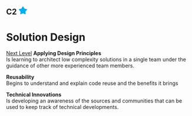## C2 <img src="../images/full-star.png" width="23px"/>
# Solution Design
[Next Level](posts/l2-c3-solution-design.md)
**Applying Design Principles**<br/>
Is learning to architect low complexity solutions in a single team under the guidance of other more experienced team members.

**Reusability**<br/>
Begins to understand and explain code reuse and the benefits it brings

**Technical Innovations**<br/>
Is developing an awareness of the sources and communities that can be used to keep track of technical developments.
